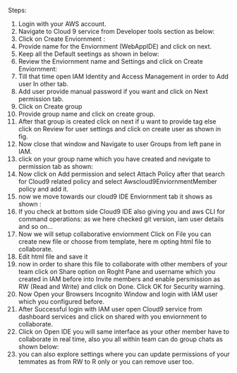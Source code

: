 Steps:

<ol>
<li>
 Login with your AWS account.
</li>
<li>
Navigate to Cloud 9 service from Developer tools section as below:
</li>
<li>
Click on Create Enviornment :
</li>
<li>
Provide name for the Enviornment (WebAppIDE) and click on next.
</li>
<li>
Keep all the Default seetings as shown in below:
</li>
<li>
Review the Enviornment name and Settings and click on Create Enviornment:
</li>
<li>
Till that time open IAM Identity and Access Management in order to Add user In other tab.
</li>
<li>
Add user provide manual password if you want and click on Next permission tab.
</li>
<li>
Click on Create group
</li>
<li>
Provide group name and click on create group.
</li>
<li> After that group is created click on next if u want to provide tag else click on Review for user settings and click on create user as shown in fig.
</li>
<li> Now close that window and Navigate to user Groups from left pane in IAM.
</li>
<li> click on your group name which you have created and nevigate to permission tab as shown:
</li>
<li> Now click on Add permission and select Attach Policy after that search for Cloud9 related policy and select Awscloud9EnviornmentMember policy and add it.
</li>
<li> now we move towards our cloud9 IDE Enviornment tab it shows as shown :
</li>
<li> If you check at bottom side Cloud9 IDE also giving you and aws CLI for command operations: as we here checked git version, iam user details and so on...
</li>
<li> Now we will setup collaborative enviornment Click on File you can create new file or choose from template, here m opting html file to collaborate.
</li>
<li> Edit html file and save it
</li>
<li> now in order to share this file to collaborate with other members of your team click on Share option on Roght Pane and username which you created in IAM before into Invite members and enable persmission as RW (Read and Write) and click on Done. Click OK for Security warning.
</li>
<li> Now Open your Browsers Incognito Window and login with IAM user which you configured before.
</li>
<li> After Successful login with IAM user open Cloud9 service from dashboard services and click on shared with you enviornment to collaborate.
</li>
<li> Click on Open IDE you will same interface as your other member have to collaborate in real time, also you all within team can do group chats as shown below:
</li>
<li> you can also explore settings where you can update permissions of your temmates as from RW to R only or you can remove user too.
</li>
</ol>
